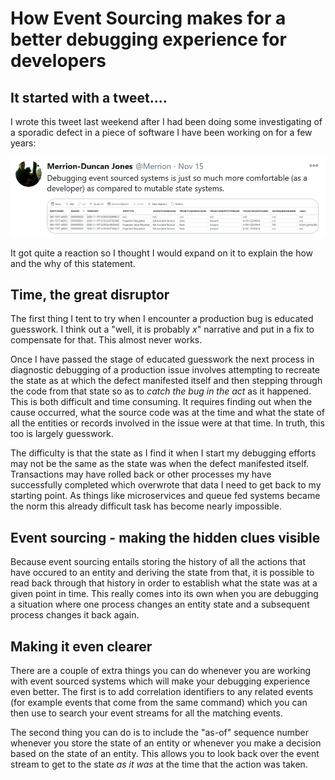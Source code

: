 # How Event Sourcing makes for a better debugging experience for developers

## It started with a tweet....

I wrote this tweet last weekend after I had been doing some investigating of a sporadic defect in a piece of software I have been working on for a few years: 

![](../tweet-sourcing.jpg)

It got quite a reaction so I thought I would expand on it to explain the how and the why of this statement.

## Time, the great disruptor

The first thing I tent to try when I encounter a production bug is educated guesswork.  I think out a "well, it is probably _x_" narrative and put in a fix to compensate for that.  This almost never works.

Once I have passed the stage of educated guesswork the next process in diagnostic debugging of a production issue involves attempting to recreate the state as at which the defect manifested itself and then stepping through the code from that state so as to _catch the bug in the act_ as it happened.  This is both difficult and time consuming.  It requires finding out when the cause occurred, what the source code was at the time and what the state of all the entities or records involved in the issue were at that time.  In truth, this too is largely guesswork.

The difficulty is that the state as I find it when I start my debugging efforts may not be the same as the state was when the defect manifested itself.  Transactions may have rolled back or other processes my have successfully completed which overwrote that data I need to get back to my starting point.  As things like microservices and queue fed systems became the norm this already difficult task has become nearly impossible.

## Event sourcing - making the hidden clues visible

Because event sourcing entails storing the history of all the actions that have occured to an entity and deriving the state from that, it is possible to read back through that history in order to establish what the state was at a given point in time.  This really comes into its own when you are debugging a situation where one process changes an entity state and a subsequent process changes it back again.  

## Making it even clearer

There are a couple of extra things you can do whenever you are working with event sourced systems which will make your debugging experience even better.  The first is to add correlation identifiers to any related events (for example events that come from the same command) which you can then use to search your event streams for all the matching events.

The second thing you can do is to include the "as-of" sequence number whenever you store the state of an entity or whenever you make a decision based on the state of an entity.  This allows you to look back over the event stream to get to the state _as it was_ at the time that the action was taken.
